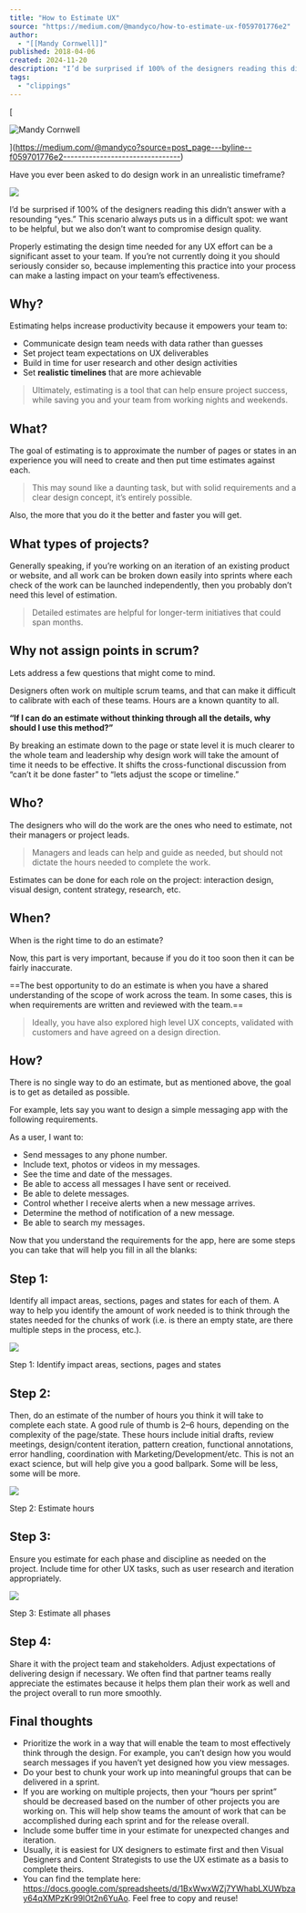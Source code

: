 ```yaml
---
title: "How to Estimate UX"
source: "https://medium.com/@mandyco/how-to-estimate-ux-f059701776e2"
author:
  - "[[Mandy Cornwell]]"
published: 2018-04-06
created: 2024-11-20
description: "I’d be surprised if 100% of the designers reading this didn’t answer with a resounding “yes.” This scenario always puts us in a difficult spot: we want to be helpful, but we also don’t want to…"
tags:
  - "clippings"
---
```

[

![Mandy Cornwell](https://miro.medium.com/v2/resize:fill:88:88/2*qFMAeKo5jl9LnYCrZo-OXQ.jpeg)

](https://medium.com/@mandyco?source=post_page---byline--f059701776e2--------------------------------)

Have you ever been asked to do design work in an unrealistic timeframe?

![](https://miro.medium.com/v2/resize:fit:1260/1*5vz5hJIAL-4COjCO6cbsNg.png)

I’d be surprised if 100% of the designers reading this didn’t answer with a resounding “yes.” This scenario always puts us in a difficult spot: we want to be helpful, but we also don’t want to compromise design quality.

Properly estimating the design time needed for any UX effort can be a significant asset to your team. If you’re not currently doing it you should seriously consider so, because implementing this practice into your process can make a lasting impact on your team’s effectiveness.

## Why?

Estimating helps increase productivity because it empowers your team to:

- Communicate design team needs with data rather than guesses
- Set project team expectations on UX deliverables
- Build in time for user research and other design activities
- Set **realistic timelines** that are more achievable

> Ultimately, estimating is a tool that can help ensure project success, while saving you and your team from working nights and weekends.

## What?

The goal of estimating is to approximate the number of pages or states in an experience you will need to create and then put time estimates against each.

> This may sound like a daunting task, but with solid requirements and a clear design concept, it’s entirely possible.

Also, the more that you do it the better and faster you will get.

## What types of projects?

Generally speaking, if you’re working on an iteration of an existing product or website, and all work can be broken down easily into sprints where each check of the work can be launched independently, then you probably don’t need this level of estimation.

> Detailed estimates are helpful for longer-term initiatives that could span months.

## Why not assign points in scrum?

Lets address a few questions that might come to mind.

Designers often work on multiple scrum teams, and that can make it difficult to calibrate with each of these teams. Hours are a known quantity to all.

**“If I can do an estimate without thinking through all the details, why should I use this method?”**

By breaking an estimate down to the page or state level it is much clearer to the whole team and leadership why design work will take the amount of time it needs to be effective. It shifts the cross-functional discussion from “can’t it be done faster” to “lets adjust the scope or timeline.”

## Who?

The designers who will do the work are the ones who need to estimate, not their managers or project leads.

> Managers and leads can help and guide as needed, but should not dictate the hours needed to complete the work.

Estimates can be done for each role on the project: interaction design, visual design, content strategy, research, etc.

## When?

When is the right time to do an estimate?

Now, this part is very important, because if you do it too soon then it can be fairly inaccurate.

==The best opportunity to do an estimate is when you have a shared understanding of the scope of work across the team. In some cases, this is when requirements are written and reviewed with the team.==

> Ideally, you have also explored high level UX concepts, validated with customers and have agreed on a design direction.

## How?

There is no single way to do an estimate, but as mentioned above, the goal is to get as detailed as possible.

For example, lets say you want to design a simple messaging app with the following requirements.

As a user, I want to:

- Send messages to any phone number.
- Include text, photos or videos in my messages.
- See the time and date of the messages.
- Be able to access all messages I have sent or received.
- Be able to delete messages.
- Control whether I receive alerts when a new message arrives.
- Determine the method of notification of a new message.
- Be able to search my messages.

Now that you understand the requirements for the app, here are some steps you can take that will help you fill in all the blanks:

## **Step 1:**

Identify all impact areas, sections, pages and states for each of them. A way to help you identify the amount of work needed is to think through the states needed for the chunks of work (i.e. is there an empty state, are there multiple steps in the process, etc.).

![](https://miro.medium.com/v2/resize:fit:1010/1*Zphh8tF2FbhsjGA9_Bt4Hg.png)

Step 1: Identify impact areas, sections, pages and states

## **Step 2:**

Then, do an estimate of the number of hours you think it will take to complete each state. A good rule of thumb is 2–6 hours, depending on the complexity of the page/state. These hours include initial drafts, review meetings, design/content iteration, pattern creation, functional annotations, error handling, coordination with Marketing/Development/etc. This is not an exact science, but will help give you a good ballpark. Some will be less, some will be more.

![](https://miro.medium.com/v2/resize:fit:1260/1*x5pGmAxOBb7YpdrnEt3vPg.png)

Step 2: Estimate hours

## **Step 3:**

Ensure you estimate for each phase and discipline as needed on the project. Include time for other UX tasks, such as user research and iteration appropriately.

![](https://miro.medium.com/v2/resize:fit:1260/1*s8fm6WMz6GINp7IUXER9qg.png)

Step 3: Estimate all phases

## **Step 4:**

Share it with the project team and stakeholders. Adjust expectations of delivering design if necessary. We often find that partner teams really appreciate the estimates because it helps them plan their work as well and the project overall to run more smoothly.

## Final thoughts

- Prioritize the work in a way that will enable the team to most effectively think through the design. For example, you can’t design how you would search messages if you haven’t yet designed how you view messages.
- Do your best to chunk your work up into meaningful groups that can be delivered in a sprint.
- If you are working on multiple projects, then your “hours per sprint” should be decreased based on the number of other projects you are working on. This will help show teams the amount of work that can be accomplished during each sprint and for the release overall.
- Include some buffer time in your estimate for unexpected changes and iteration.
- Usually, it is easiest for UX designers to estimate first and then Visual Designers and Content Strategists to use the UX estimate as a basis to complete theirs.
- You can find the template here: https://docs.google.com/spreadsheets/d/1BxWwxWZj7YWhabLXUWbzay64qXMPzKr99lOt2n6YuAo. Feel free to copy and reuse!